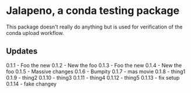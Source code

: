 # Jalapeno, a conda testing package

This package doesn't really do anything but is used for verification of the conda upload workflow.

## Updates

0.1.1 - Foo the new
0.1.2 - New the foo
0.1.3 - Foo the new
0.1.4 - New the foo
0.1.5 - Massive changes
0.1.6 - Bumpity
0.1.7 - mas movie
0.1.8 - thing1
0.1.9 - thing2
0.1.10 - thing3
0.1.11 - thing4
0.1.12 - thing5
0.1.13 - fix setup
0.1.14 - fake changey
